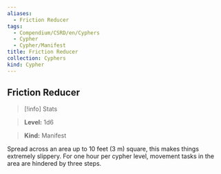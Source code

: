 ```yaml
---
aliases:
  - Friction Reducer
tags:
  - Compendium/CSRD/en/Cyphers
  - Cypher
  - Cypher/Manifest
title: Friction Reducer
collection: Cyphers
kind: Cypher
---
```

## Friction Reducer    
>[!info] Stats    
> **Level:** 1d6    
> **Kind:** Manifest  
    
Spread across an area up to 10 feet (3 m) square, this makes things extremely slippery. For one hour per cypher level, movement tasks in the area are hindered by three steps.
